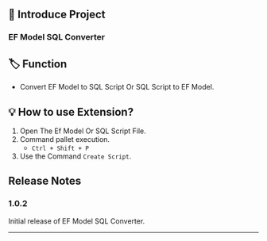 ## 📕 Introduce Project

### EF Model SQL Converter

## 🏷️ Function

* Convert EF Model to SQL Script Or SQL Script to EF Model.

## 💡 How to use Extension?

1. Open The Ef Model Or SQL Script File.
2. Command pallet execution.
    * `Ctrl + Shift + P`
3. Use the Command `Create Script`.

## Release Notes

### 1.0.2

Initial release of EF Model SQL Converter.

---
